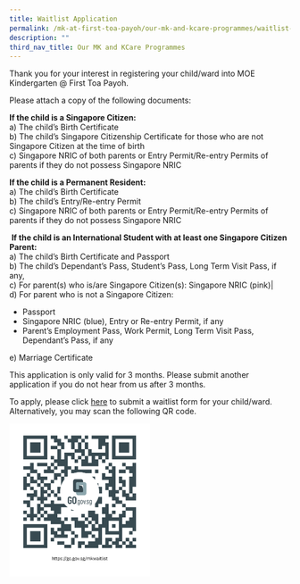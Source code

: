 ```yaml
---
title: Waitlist Application
permalink: /mk-at-first-toa-payoh/our-mk-and-kcare-programmes/waitlist-application/
description: ""
third_nav_title: Our MK and KCare Programmes
---
```

Thank you for your interest in registering your child/ward into MOE Kindergarten @ First Toa Payoh. 

Please attach a copy of the following documents:

**If the child is a Singapore Citizen:**<br>
a) The child’s Birth Certificate  
b) The child’s Singapore Citizenship Certificate for those who are not Singapore Citizen at the time of birth  
c) Singapore NRIC of both parents or Entry Permit/Re-entry Permits of parents if they do not possess Singapore NRIC

**If the child is a Permanent Resident:**<br>
a) The child’s Birth Certificate  
b) The child’s Entry/Re-entry Permit  
c) Singapore NRIC of both parents or Entry Permit/Re-entry Permits of parents if they do not possess Singapore NRIC

 **If the child is an International Student with at least one Singapore Citizen Parent:**<br>
 a) The child’s Birth Certificate and Passport  
b) The child’s Dependant’s Pass, Student’s Pass, Long Term Visit Pass, if any,  
c) For parent(s) who is/are Singapore Citizen(s): Singapore NRIC (pink)|  
d) For parent who is not a Singapore Citizen: 
*   Passport
*   Singapore NRIC (blue), Entry or Re-entry Permit, if any
*   Parent’s Employment Pass, Work Permit, Long Term Visit Pass, Dependant’s Pass, if any

e) Marriage Certificate

This application is only valid for 3 months. Please submit another application if you do not hear from us after 3 months.

To apply, please click [here](https://go.gov.sg/mkwaitlist) to submit a waitlist form for your child/ward. Alternatively, you may scan the following QR code.

<img src="/images/mk%20waitlist.png" style="width:50%"/>